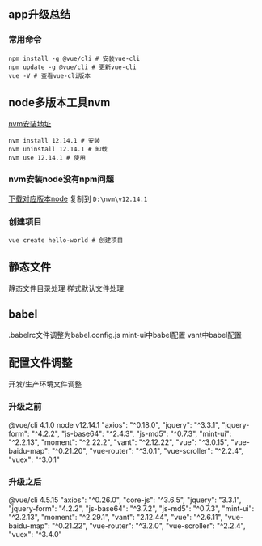 ## app升级总结
### 常用命令
```shell
npm install -g @vue/cli # 安装vue-cli
npm update -g @vue/cli # 更新vue-cli
vue -V # 查看vue-cli版本
```

## node多版本工具nvm
[nvm安装地址](https://github.com/coreybutler/nvm-windows/releases)
```shell
nvm install 12.14.1 # 安装
nvm uninstall 12.14.1 # 卸载
nvm use 12.14.1 # 使用
```
### nvm安装node没有npm问题
[下载对应版本node](https://nodejs.org/download/release/) 复制到 `D:\nvm\v12.14.1`

### 创建项目
```shell
vue create hello-world # 创建项目
```
## 静态文件
静态文件目录处理
样式默认文件处理

## babel
.babelrc文件调整为babel.config.js
mint-ui中babel配置
vant中babel配置

## 配置文件调整
开发/生产环境文件调整

### 升级之前
@vue/cli 4.1.0
node v12.14.1
"axios": "^0.18.0",
"jquery": "^3.3.1",
"jquery-form": "^4.2.2",
"js-base64": "^2.4.3",
"js-md5": "^0.7.3",
"mint-ui": "^2.2.13",
"moment": "^2.22.2",
"vant": "^2.12.22",
"vue": "^3.0.15",
"vue-baidu-map": "^0.21.20",
"vue-router": "^3.0.1",
"vue-scroller": "^2.2.4",
"vuex": "^3.0.1"

### 升级之后
@vue/cli 4.5.15
"axios": "^0.26.0",
"core-js": "^3.6.5",
"jquery": "3.3.1",
"jquery-form": "4.2.2",
"js-base64": "^3.7.2",
"js-md5": "^0.7.3",
"mint-ui": "^2.2.13",
"moment": "^2.29.1",
"vant": "2.12.44",
"vue": "^2.6.11",
"vue-baidu-map": "^0.21.22",
"vue-router": "^3.2.0",
"vue-scroller": "^2.2.4",
"vuex": "^3.4.0"


